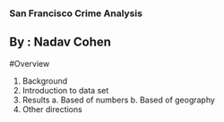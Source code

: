 ### San Francisco Crime Analysis
## By : Nadav Cohen

#Overview
1. Background
2. Introduction to data set
3. Results 
  a. Based of numbers
  b. Based of geography
4. Other directions
